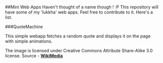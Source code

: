 ##Mini Web Apps
Haven't thought of a name though ! :P 
This repository will have some of my 'lukkha' web apps.
Feel free to contribute to it. Here's a list.

###QuoteMachine

This simple webapp fetches a random quote and displays it on the page with simple animations.

The image is licensed under Creative Commons Attribute Share-Alike 3.0 license. Source - <a href="https://commons.wikimedia.org/wiki/File:Quote_right_font_awesome.svg"><b>WikiMedia</b></a> 
